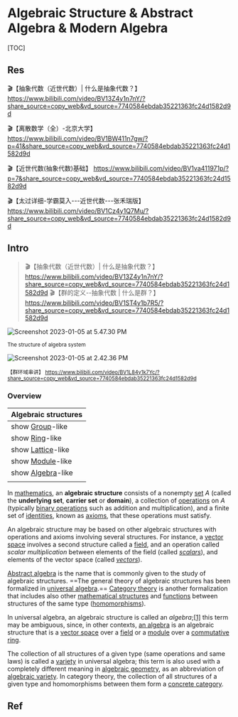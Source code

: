 # Algebraic Structure & Abstract Algebra & Modern Algebra

[TOC]



## Res
🎬【抽象代数（近世代数）| 什么是抽象代数？】 https://www.bilibili.com/video/BV13Z4y1n7nY/?share_source=copy_web&vd_source=7740584ebdab35221363fc24d1582d9d

🎬【离散数学（全）-北京大学】 https://www.bilibili.com/video/BV1BW411n7gw/?p=41&share_source=copy_web&vd_source=7740584ebdab35221363fc24d1582d9d

🎬【近世代数(抽象代数)基础】 https://www.bilibili.com/video/BV1va411971p/?p=7&share_source=copy_web&vd_source=7740584ebdab35221363fc24d1582d9d

🎬【太过详细-学霸莫入---近世代数---张禾瑞版】 https://www.bilibili.com/video/BV1Cz4y1Q7Mu/?share_source=copy_web&vd_source=7740584ebdab35221363fc24d1582d9d



## Intro
> 🎬【抽象代数（近世代数）| 什么是抽象代数？】 https://www.bilibili.com/video/BV13Z4y1n7nY/?share_source=copy_web&vd_source=7740584ebdab35221363fc24d1582d9d 
> 🎬【群的定义--抽象代数 | 什么是群？】 https://www.bilibili.com/video/BV1ST4y1b7R5/?share_source=copy_web&vd_source=7740584ebdab35221363fc24d1582d9d


![Screenshot 2023-01-05 at 5.47.30 PM](../../../../../Assets/Pics/Screenshot%202023-01-05%20at%205.47.30%20PM.png)

<small>The structure of algebra system</small>

![Screenshot 2023-01-05 at 2.42.36 PM](../../../../../Assets/Pics/Screenshot%202023-01-05%20at%202.42.36%20PM.png)

<small>【群环域串讲】 https://www.bilibili.com/video/BV1L84y1k7Yc/?share_source=copy_web&vd_source=7740584ebdab35221363fc24d1582d9d</small>

### Overview
| Algebraic structures                                         |
| ------------------------------------------------------------ |
| show [Group](https://en.wikipedia.org/wiki/Group_(mathematics))-like |
| show [Ring](https://en.wikipedia.org/wiki/Ring_(mathematics))-like |
| show [Lattice](https://en.wikipedia.org/wiki/Lattice_(order))-like |
| show [Module](https://en.wikipedia.org/wiki/Module_(mathematics))-like |
| show [Algebra](https://en.wikipedia.org/wiki/Algebra_over_a_field)-like |
|                                                              |

In [mathematics](https://en.wikipedia.org/wiki/Mathematics), an **algebraic structure** consists of a nonempty [set](https://en.wikipedia.org/wiki/Set_(mathematics)) *A* (called the **underlying set**, **carrier set** or **domain**), a collection of [operations](https://en.wikipedia.org/wiki/Operation_(mathematics)) on *A* (typically [binary operations](https://en.wikipedia.org/wiki/Binary_operation) such as addition and multiplication), and a finite set of [identities](https://en.wikipedia.org/wiki/Identity_(mathematics)), known as [axioms](https://en.wikipedia.org/wiki/Axiom#Non-logical_axioms), that these operations must satisfy.

An algebraic structure may be based on other algebraic structures with operations and axioms involving several structures. For instance, a [vector space](https://en.wikipedia.org/wiki/Vector_space) involves a second structure called a [field](https://en.wikipedia.org/wiki/Field_(mathematics)), and an operation called *scalar multiplication* between elements of the field (called *[scalars](https://en.wikipedia.org/wiki/Scalar_(mathematics))*), and elements of the vector space (called *[vectors](https://en.wikipedia.org/wiki/Vector_(mathematics_and_physics))*).

[Abstract algebra](https://en.wikipedia.org/wiki/Abstract_algebra) is the name that is commonly given to the study of algebraic structures. ==The general theory of algebraic structures has been formalized in [universal algebra](https://en.wikipedia.org/wiki/Universal_algebra).== [Category theory](https://en.wikipedia.org/wiki/Category_theory) is another formalization that includes also other [mathematical structures](https://en.wikipedia.org/wiki/Mathematical_structure) and [functions](https://en.wikipedia.org/wiki/Function_(mathematics)) between structures of the same type ([homomorphisms](https://en.wikipedia.org/wiki/Homomorphism)).

In universal algebra, an algebraic structure is called an *algebra*;[[1\]](https://en.wikipedia.org/wiki/Algebraic_structure#cite_note-1) this term may be ambiguous, since, in other contexts, [an algebra](https://en.wikipedia.org/wiki/An_algebra) is an algebraic structure that is a [vector space](https://en.wikipedia.org/wiki/Vector_space) over a [field](https://en.wikipedia.org/wiki/Field_(mathematics)) or a [module](https://en.wikipedia.org/wiki/Module_(ring_theory)) over a [commutative ring](https://en.wikipedia.org/wiki/Commutative_ring).

The collection of all structures of a given type (same operations and same laws) is called a [variety](https://en.wikipedia.org/wiki/Variety_(universal_algebra)) in universal algebra; this term is also used with a completely different meaning in [algebraic geometry](https://en.wikipedia.org/wiki/Algebraic_geometry), as an abbreviation of [algebraic variety](https://en.wikipedia.org/wiki/Algebraic_variety). In category theory, the collection of all structures of a given type and homomorphisms between them form a [concrete category](https://en.wikipedia.org/wiki/Concrete_category).



## Ref
[离散数学3 - 代数结构]: https://www.cnblogs.com/zuti666/p/13579847.html

[👍 伽罗华域（Galois Field）上的四则运算]: https://abcdxyzk.github.io/blog/2018/04/16/isal-erase-3/

[👍 乘法逆元]: https://www.luogu.com.cn/blog/1239004072Angel/post-shuo-xue-sheng-fa-ni-yuan
